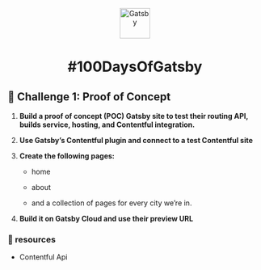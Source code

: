 <p align="center">
  <a href="https://www.gatsbyjs.com/?utm_source=starter&utm_medium=readme&utm_campaign=minimal-starter">
    <img alt="Gatsby" src="https://www.gatsbyjs.com/Gatsby-Monogram.svg" width="60" />
  </a>
</p>
<h1 align="center">
  #100DaysOfGatsby
</h1>

## 🚀 Challenge 1: Proof of Concept

1.  **Build a proof of concept (POC) Gatsby site to test their routing API, builds service, hosting, and Contentful integration.**

2.  **Use Gatsby’s Contentful plugin and connect to a test Contentful site**

3.  **Create the following pages:**

    - home

    - about

    - and a collection of pages for every city we’re in.
    
4.  **Build it on Gatsby Cloud and use their preview URL**

### 🚀 resources
  
  - Contentful Api
